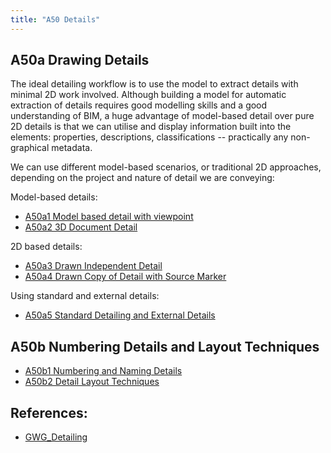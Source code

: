 ```yaml
---
title: "A50 Details"
---
```


## A50a Drawing Details
The ideal detailing workflow is to use the model to extract details with minimal 2D work involved. Although building a model for automatic extraction of details requires good modelling skills and a good understanding of BIM, a huge advantage of model-based detail over pure 2D details is that we can utilise and display information built into the elements: properties, descriptions, classifications -- practically any non-graphical metadata.

We can use different model-based scenarios, or traditional 2D approaches, depending on the project and nature of detail we are conveying:

Model-based details:
- [A50a1 Model based detail with viewpoint](notes/1_Documentation%20Codex/1d_ArchiCAD/A50a1%20Model%20based%20detail%20with%20viewpoint.md) 
- [A50a2 3D Document Detail](notes/1_Documentation%20Codex/1d_ArchiCAD/A50a2%203D%20Document%20Detail.md)

2D based details:
- [A50a3 Drawn Independent Detail](notes/1_Documentation%20Codex/1d_ArchiCAD/A50a3%20Drawn%20Independent%20Detail.md)
- [A50a4 Drawn Copy of Detail with Source Marker](notes/1_Documentation%20Codex/1d_ArchiCAD/A50a4%20Drawn%20Copy%20of%20Detail%20with%20Source%20Marker.md)

Using standard and external details:
- [A50a5 Standard Detailing and External Details](notes/1_Documentation%20Codex/1d_ArchiCAD/A50a5%20Standard%20Detailing%20and%20External%20Details.md)


## A50b Numbering Details  and Layout Techniques

- [A50b1 Numbering and Naming Details](notes/1_Documentation%20Codex/1d_ArchiCAD/A50b1%20Numbering%20and%20Naming%20Details.md)
- [A50b2 Detail Layout Techniques](notes/1_Documentation%20Codex/1d_ArchiCAD/A50b2%20Detail%20Layout%20Techniques.md)



## References:
- [GWG_Detailing](notes/1_Documentation%20Codex/1d_ArchiCAD/_assets/GWG_Detailing.pdf)

<!-- insert link to ArchiCAD Help Center article  -->
